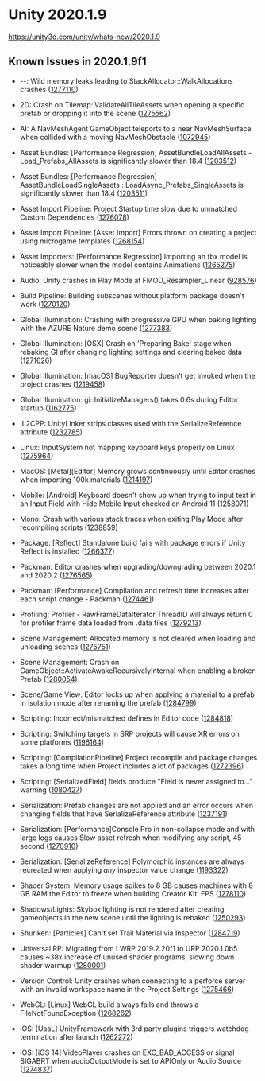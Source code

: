 # Unity 2020.1.9
https://unity3d.com/unity/whats-new/2020.1.9

## Known Issues in 2020.1.9f1

<ul>
<li><p>--: Wild memory leaks leading to StackAllocator::WalkAllocations crashes (<a href="https://issuetracker.unity3d.com/issues/wild-memory-leaks-leading-to-stackallocator-walkallocations-crashes">1277110</a>)</p></li>
<li><p>2D: Crash on Tilemap::ValidateAllTileAssets when opening a specific prefab or dropping it into the scene (<a href="https://issuetracker.unity3d.com/issues/crash-on-tilemap-validatealltileassets-when-opening-a-specific-prefab-or-dropping-it-into-the-scene">1275562</a>)</p></li>
<li><p>AI: A NavMeshAgent GameObject teleports to a near NavMeshSurface when collided with a moving NavMeshObstacle (<a href="https://issuetracker.unity3d.com/issues/a-navmeshagent-gameobject-teleports-to-a-near-navmeshsurface-when-collided-with-a-moving-navmeshobstacle">1072945</a>)</p></li>
<li><p>Asset Bundles: [Performance Regression] AssetBundleLoadAllAssets - Load_Prefabs_AllAssets is significantly slower than 18.4 (<a href="https://issuetracker.unity3d.com/issues/performance-regression-assetbundleloadallassets-load-prefabs-allassets-is-significantly-slower-than-18-dot-4">1203512</a>)</p></li>
<li><p>Asset Bundles: [Performance Regression] AssetBundleLoadSingleAssets : LoadAsync_Prefabs_SingleAssets is significantly slower than 18.4 (<a href="https://issuetracker.unity3d.com/issues/assetbundleloadsingleassets-loadasync-prefabs-singleassets-is-significantly-slower-than-18-dot-4">1203511</a>)</p></li>
<li><p>Asset Import Pipeline: Project Startup time slow due to unmatched Custom Dependencies (<a href="https://issuetracker.unity3d.com/issues/project-startup-time-slow-due-to-unmatched-custom-dependencies">1276078</a>)</p></li>
<li><p>Asset Import Pipeline: [Asset Import] Errors thrown on creating a project using microgame templates (<a href="https://issuetracker.unity3d.com/issues/asset-import-errors-thrown-on-creating-a-project-using-microgame-templates">1268154</a>)</p></li>
<li><p>Asset Importers: [Performance Regression] Importing an fbx model is noticeably slower when the model contains Animations (<a href="https://issuetracker.unity3d.com/issues/performance-regression-importing-an-fbx-model-is-noticeably-slower-when-the-model-contains-animations">1265275</a>)</p></li>
<li><p>Audio: Unity crashes in Play Mode at FMOD_Resampler_Linear (<a href="https://issuetracker.unity3d.com/issues/unity-crashes-in-play-mode-at-fmod-resampler-linear">928576</a>)</p></li>
<li><p>Build Pipeline: Building subscenes without platform package doesn't work (<a href="https://issuetracker.unity3d.com/issues/building-subscenes-without-platform-package-doesnt-work">1270120</a>)</p></li>
<li><p>Global Illumination: Crashing with progressive GPU when baking lighting with the AZURE Nature demo scene (<a href="https://issuetracker.unity3d.com/issues/crashing-with-progressive-gpu-when-baking-lighting-with-the-azure-nature-demo-scene">1277383</a>)</p></li>
<li><p>Global Illumination: [OSX] Crash on 'Preparing Bake' stage when rebaking GI after changing lighting settings and clearing baked data (<a href="https://issuetracker.unity3d.com/issues/osx-crash-on-preparing-bake-stage-when-rebaking-gi-after-changing-lighting-settings-and-clearing-baked-data">1271626</a>)</p></li>
<li><p>Global Illumination: [macOS] BugReporter doesn't get invoked when the project crashes (<a href="https://issuetracker.unity3d.com/issues/macos-bugreporter-doesnt-get-invoked-when-the-project-crashes">1219458</a>)</p></li>
<li><p>Global Illumination: gi::InitializeManagers() takes 0.6s during Editor startup (<a href="https://issuetracker.unity3d.com/issues/gi-initializemanagers-takes-0-dot-4s-during-editor-startup">1162775</a>)</p></li>
<li><p>IL2CPP: UnityLinker strips classes used with the SerializeReference attribute (<a href="https://issuetracker.unity3d.com/issues/unitylinker-strips-classes-used-with-the-serializereference-attribute">1232785</a>)</p></li>
<li><p>Linux: InputSystem not mapping keyboard keys properly on Linux (<a href="https://issuetracker.unity3d.com/issues/inputsystem-not-mapping-keyboard-keys-properly-on-linux">1275964</a>)</p></li>
<li><p>MacOS: [Metal][Editor] Memory grows continuously until Editor crashes when importing 100k materials (<a href="https://issuetracker.unity3d.com/issues/metal-editor-memory-grows-continuously-until-editor-crashes-when-importing-100k-materials">1214197</a>)</p></li>
<li><p>Mobile: [Android] Keyboard doesn't show up when trying to input text in an Input Field with Hide Mobile Input checked on Android 11 (<a href="https://issuetracker.unity3d.com/issues/android-keyboard-doesnt-show-up-when-trying-to-input-text-in-an-input-field-with-hide-mobile-input-checked-on-android-11">1258071</a>)</p></li>
<li><p>Mono: Crash with various stack traces when exiting Play Mode after recompiling scripts (<a href="https://issuetracker.unity3d.com/issues/crash-with-various-stack-traces-when-exiting-play-mode-after-recompiling-scripts">1238859</a>)</p></li>
<li><p>Package: [Reflect] Standalone build fails with package errors if Unity Reflect is installed (<a href="https://issuetracker.unity3d.com/issues/reflect-standalone-build-fails-with-package-errors-if-unity-reflect-is-installed">1266377</a>)</p></li>
<li><p>Packman: Editor crashes when upgrading/downgrading between 2020.1 and 2020.2 (<a href="https://issuetracker.unity3d.com/issues/editor-crashes-when-upgrading-slash-downgrading-between-2020-dot-1-and-2020-dot-2">1276565</a>)</p></li>
<li><p>Packman: [Performance] Compilation and refresh time increases after each script change - Packman (<a href="https://issuetracker.unity3d.com/issues/compilation-and-refresh-time-increases-after-each-script-change">1274461</a>)</p></li>
<li><p>Profiling: Profiler - RawFrameDataIterator ThreadID will always return 0 for profiler frame data loaded from .data files (<a href="https://issuetracker.unity3d.com/issues/profiler-rawframedataiterator-threadid-will-always-return-0-for-profiler-frame-data-loaded-from-data-files">1279213</a>)</p></li>
<li><p>Scene Management: Allocated memory is not cleared when loading and unloading scenes (<a href="https://issuetracker.unity3d.com/issues/allocated-memory-is-not-cleared-when-loading-and-unloading-scenes">1275751</a>)</p></li>
<li><p>Scene Management: Crash on GameObject::ActivateAwakeRecursivelyInternal when enabling a broken Prefab (<a href="https://issuetracker.unity3d.com/issues/crash-on-gameobject-activateawakerecursivelyinternal-when-enabling-a-broken-prefab">1280054</a>)</p></li>
<li><p>Scene/Game View: Editor locks up when applying a material to a prefab in isolation mode after renaming the prefab (<a href="https://issuetracker.unity3d.com/issues/editor-locks-up-when-applying-a-material-to-a-prefab-in-isolation-mode-after-renaming-the-prefab">1284799</a>)</p></li>
<li><p>Scripting: Incorrect/mismatched defines in Editor code (<a href="https://issuetracker.unity3d.com/issues/incorrect-or-mismatch-defines-in-editor-code">1284818</a>)</p></li>
<li><p>Scripting: Switching targets in SRP projects will cause XR errors on some platforms (<a href="https://issuetracker.unity3d.com/issues/osx-switching-an-urp-template-projects-build-target-to-tvos-will-create-reference-errors-to-xrsettings">1196164</a>)</p></li>
<li><p>Scripting: [CompilationPipeline] Project recompile and package changes takes a long time when Project includes a lot of packages (<a href="https://issuetracker.unity3d.com/issues/compilationpipeline-project-recompile-and-package-changes-takes-a-long-time-when-project-includes-a-lot-of-packages">1272396</a>)</p></li>
<li><p>Scripting: [SerializedField] fields produce "Field is never assigned to..." warning (<a href="https://issuetracker.unity3d.com/issues/serializedfield-fields-produce-field-is-never-assigned-to-dot-dot-dot-warning">1080427</a>)</p></li>
<li><p>Serialization: Prefab changes are not applied and an error occurs when changing fields that have SerializeReference attribute (<a href="https://issuetracker.unity3d.com/issues/prefab-changes-are-not-applied-and-an-error-occurs-when-changing-fields-that-have-serializereference-attribute">1237191</a>)</p></li>
<li><p>Serialization: [Performance]Console Pro in non-collapse mode and with large logs causes Slow asset refresh when modifying any script, 45 second (<a href="https://issuetracker.unity3d.com/issues/performance-regression-slow-asset-reimport-when-modifying-any-script">1270910</a>)</p></li>
<li><p>Serialization: [SerializeReference] Polymorphic instances are always recreated when applying <em>any</em> inspector value change (<a href="https://issuetracker.unity3d.com/issues/serializereference-non-serialized-initialized-fields-lose-their-values-when-entering-play-mode">1193322</a>)</p></li>
<li><p>Shader System: Memory usage spikes to 8 GB causes machines with 8 GB RAM the Editor to freeze when building Creator Kit: FPS (<a href="https://issuetracker.unity3d.com/issues/memory-usage-spikes-to-8-gb-causes-machines-with-8-gb-ram-or-lower-the-editor-to-freeze-when-building-creator-kit-fps">1278110</a>)</p></li>
<li><p>Shadows/Lights: Skybox lighting is not rendered after creating gameobjects in the new scene until the lighting is rebaked (<a href="https://issuetracker.unity3d.com/issues/skybox-lighting-is-not-shown-after-creating-new-gameobjects-in-the-new-scene">1250293</a>)</p></li>
<li><p>Shuriken: [Particles] Can't set Trail Material via Inspector (<a href="https://issuetracker.unity3d.com/issues/particles-cant-set-trail-material">1284719</a>)</p></li>
<li><p>Universal RP: Migrating from LWRP 2019.2.20f1 to URP 2020.1.0b5 causes ~38x increase of unused shader programs, slowing down shader warmup (<a href="https://issuetracker.unity3d.com/issues/webgl-tremendous-load-up-times-in-player-with-a-specific-project-when-using-version-newer-than-2020-dot-1-0b5">1280001</a>)</p></li>
<li><p>Version Control: Unity crashes when connecting to a perforce server with an invalid workspace name in the Project Settings (<a href="https://issuetracker.unity3d.com/issues/unity-crashes-when-connecting-to-a-perforce-server-with-an-invalid-workspace-name-in-the-project-settings">1275466</a>)</p></li>
<li><p>WebGL: [Linux] WebGL build always fails and throws a FileNotFoundException (<a href="https://issuetracker.unity3d.com/issues/linux-webgl-build-always-fails-and-throws-a-filenotfoundexception">1268262</a>)</p></li>
<li><p>iOS: [UaaL] UnityFramework with 3rd party plugins triggers watchdog termination after launch (<a href="https://issuetracker.unity3d.com/issues/ios-unityframework-with-3rd-party-plugins-triggers-watchdog-termination-after-launch">1262272</a>)</p></li>
<li><p>iOS: [iOS 14] VideoPlayer crashes on EXC_BAD_ACCESS or signal SIGABRT when audioOutputMode is set to APIOnly or Audio Source (<a href="https://issuetracker.unity3d.com/issues/ios-videoplayer-crashes-when-audiooutputmode-is-set-to-apionly-or-audiosource">1274837</a>)</p></li>
</ul>
